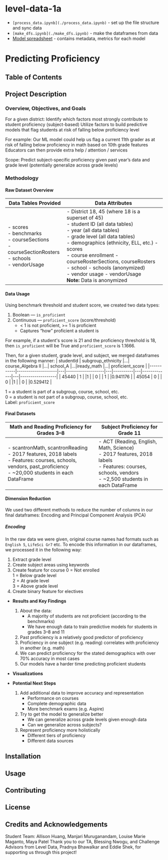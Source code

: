 # level-data-1a
- `[process_data.ipynb](./process_data.ipynb)` - set up the file structure and sync data
- `[make_dfs.ipynb](./make_dfs.ipynb)` - make the dataframes from data
- [Model spreadsheet](https://docs.google.com/spreadsheets/d/17sNVnDQ4ZQKMnNjwo3k7TYPvQMVXpdHDBMfrAvNe6Jo/edit?usp=sharing) - contains metadata, metrics for each model

# Predicting Proficiency 
## Table of Contents
## Project Description
### Overview, Objectives, and Goals
For a given district:
Identify which factors most strongly contribute to student proficiency (subject-based)
Utilize factors to build predictive models that flag students at risk of falling below proficiency level

For example:
Our ML model could help us flag a current 11th grader as at risk of falling below proficiency in math based on 10th grade features  
Educators can then provide extra help / attention / services  

Scope: Predict subject-specific proficiency given past year’s data and grade level (potentially generalize across grade levels)

### Methodology
#### Raw Dataset Overview
| **Data Tables Provided** | **Data Attributes** |
|--------------------------|---------------------|
| - scores<br>- benchmarks<br>- courseSections<br>- courseSectionRosters<br>- schools<br>- vendorUsage | - District 18, 45 (where 18 is a superset of 45)<br>- student ID (all data tables)<br>- year (all data tables)<br>- grade level (all data tables)<br>- demographics (ethnicity, ELL, etc.) - scores<br>- course enrollment - courseRosterSections, courseRosters<br>- school - schools (anonymized)<br>- vendor usage - vendorUsage<br>**Note:** Data is anonymized |

#### Data Usage
Using benchmark threshold and student score, we created two data types:  
1. Boolean — `is_proficient`  
2. Continuous — `proficient_score` (score/threshold)  
   * < 1 is not proficient, >= 1 is proficient  
   * Captures “how” proficient a student is  

For example, if a student's score is 21 and the proficiency threshold is 18, then `is_proficient` will be True and `proficient_score` is 1.1666.

Then, for a given student, grade level, and subject, we merged dataframes in the following manner: 
| studentId | subgroup_ethnicity |...| course_Algebra II |...| school_A |...|iready_math |...| proficient_score |
|-----------|--------------------|---|-------------------|---|----------|---|-------------|---|------------------|
| 45440     | 1                  |   |1                  |   | 0        |   | 1           |   |0.941176         |
| 45054     | 0                   |   | 0                 |   |1         |   | 0           |   |0.529412         |

1 = a student is part of a subgroup, course, school, etc.  
0 = a student is not part of a subgroup, course, school, etc.   
Label: `proficient_score`

#### Final Datasets
| **Math and Reading Proficiency for Grades 3–8** | **Subject Proficiency for Grade 11** |
|--------------------------------------------------|--------------------------------------|
| - scantronMath, scantronReading<br>- 2017 features, 2018 labels<br>- Features: courses, schools, vendors, past_proficiency<br>- ~20,000 students in each DataFrame | - ACT (Reading, English, Math, Science)<br>- 2017 features, 2018 labels<br>- Features: courses, schools, vendors<br>- ~2,500 students in each DataFrame |

#### Dimension Reduction
We used two different methods to reduce the number of columns in our final dataframes: Encoding and Principal Component Analysis (PCA)

##### Encoding
In the raw data we were given, original course names had formats such as `English 5`, `LifeSci Gr7` etc. To encode this information in our dataframes, we processed it in the following way: 
1. Extract grade level
2. Create subject areas using keywords
3. Create feature for course
   0 = Not enrolled  
   1 = Below grade level  
   2 = At grade level  
   3 = Above grade level  
4. Create binary feature for electives


* **Results and Key Findings**
  1. About the data:
     * A majority of students are not proficient (according to the benchmarks)
     * We have enough data to train predictive models for students in grades 3–8 and 11
  2. Past proficiency is a relatively good predictor of proficiency
  3. Proficiency in one subject (e.g. reading) correlates with proficiency in another (e.g. math)
  4. We can predict proficiency for the stated demographics with over 70% accuracy in most cases
  5. Our models have a harder time predicting proficient students 

* **Visualizations**
* **Potential Next Steps**
  1. Add additional data to improve accuracy and representation
     * Performance on courses
     * Complete demographic data
     * More benchmark exams (e.g. Aspire)
  2. Try to get the model to generalize better
     * We can generalize across grade levels given enough data
     * Can we generalize across subjects?
  3. Represent proficiency more holistically
     * Different tiers of proficiency
     * Different data sources

## Installation

## Usage

## Contributing

## License

## Credits and Acknowledgements 
Student Team: Allison Huang, Manjari Muruganandam, Louise Marie Maganto, Maya Patel 
Thank you to our TA, Blessing Nwogu, and Challenge Advisors from Level Data, Pradnya Bhawalkar and Eddie Shek, for supporting us through this project!


